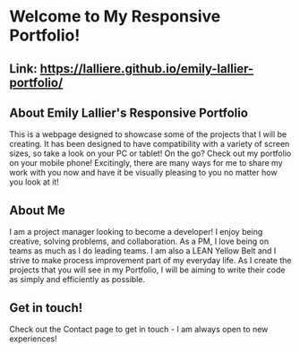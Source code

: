 # Welcome to My Responsive Portfolio!

## Link: https://lalliere.github.io/emily-lallier-portfolio/

## About Emily Lallier's Responsive Portfolio

This is a webpage designed to showcase some of the projects that I will be creating. It has been designed to have compatibility with a variety of screen sizes, so take a look on your PC or tablet! On the go? Check out my portfolio on your mobile phone! Excitingly, there are many ways for me to share my work with you now and have it be visually pleasing to you no matter how you look at it!

## About Me

I am a project manager looking to become a developer! I enjoy being creative, solving problems, and collaboration. As a PM, I love being on teams as much as I do leading teams. I am also a LEAN Yellow Belt and I strive to make process improvement part of my everyday life. As I create the projects that you will see in my Portfolio, I will be aiming to write their code as simply and efficiently as possible.

## Get in touch!

Check out the Contact page to get in touch - I am always open to new experiences!
